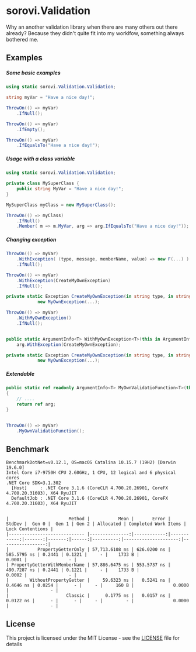 # sorovi.Validation

Why an another validation library when there are many others out there already? 
Because they didn't quite fit into my worklfow, something always bothered me. 


## Examples

##### Some basic examples

```csharp
using static sorovi.Validation.Validation;

string myVar = "Have a nice day!";

ThrowOn(() => myVar)
    .IfNull();

ThrowOn(() => myVar)
    .IfEmpty();

ThrowOn(() => myVar)
    .IfEqualsTo("Have a nice day!");
```

##### Usage with a class variable

```csharp
using static sorovi.Validation.Validation;

private class MySuperClass { 
    public string MyVar = "Have a nice day!";
}

MySuperClass myClass = new MySuperClass();

ThrowOn(() => myClass)
    .IfNull()
    .Member( m => m.MyVar, arg => arg.IfEqualsTo("Have a nice day!"));

```

##### Changing exception

```csharp
ThrowOn(() => myVar)
    .WithException( (type, message, memberName, value) => new F(...) )
    .IfNull();
```

```csharp
ThrowOn(() => myVar)
    .WithException(CreateMyOwnException)
    .IfNull();

private static Exception CreateMyOwnException(in string type, in string message, in string memberName, object value) =>
            new MyOwnException(...);
```


```csharp
ThrowOn(() => myVar)
    .WithMyOwnException()
    .IfNull();


public static ArgumentInfo<T> WithMyOwnException<T>(this in ArgumentInfo<T> arg) => 
    arg.WithException(CreateMyOwnException);

private static Exception CreateMyOwnException(in string type, in string message, in string memberName, object value) =>
            new MyOwnException(...);
```

##### Extendable

```csharp
public static ref readonly ArgumentInfo<T> MyOwnValidatioFunction<T>(this in ArgumentInfo<T> arg, ....)
{
    // ....
    return ref arg;
}


ThrowOn(() => myVar)
    .MyOwnValidatioFunction();

```

## Benchmark

```
BenchmarkDotNet=v0.12.1, OS=macOS Catalina 10.15.7 (19H2) [Darwin 19.6.0]
Intel Core i7-9750H CPU 2.60GHz, 1 CPU, 12 logical and 6 physical cores
.NET Core SDK=3.1.302
  [Host]     : .NET Core 3.1.6 (CoreCLR 4.700.20.26901, CoreFX 4.700.20.31603), X64 RyuJIT
  DefaultJob : .NET Core 3.1.6 (CoreCLR 4.700.20.26901, CoreFX 4.700.20.31603), X64 RyuJIT


|                       Method |           Mean |       Error |      StdDev |  Gen 0 |  Gen 1 | Gen 2 | Allocated | Completed Work Items | Lock Contentions |
|----------------------------- |---------------:|------------:|------------:|-------:|-------:|------:|----------:|---------------------:|-----------------:|
|           PropertyGetterOnly | 57,713.6108 ns | 626.0200 ns | 585.5795 ns | 0.2441 | 0.1221 |     - |    1733 B |               0.0001 |                - |
| PropertyGetterWithMemberName | 57,886.6475 ns | 553.5737 ns | 490.7287 ns | 0.2441 | 0.1221 |     - |    1733 B |               0.0002 |                - |
|        WithoutPropertyGetter |     59.6323 ns |   0.5241 ns |   0.4646 ns | 0.0254 |      - |     - |     160 B |               0.0000 |                - |
|                      Classic |      0.1775 ns |   0.0157 ns |   0.0122 ns |      - |      - |     - |         - |               0.0000 |                - |

```

## License

This project is licensed under the MIT License - see the [LICENSE](LICENSE) file for details